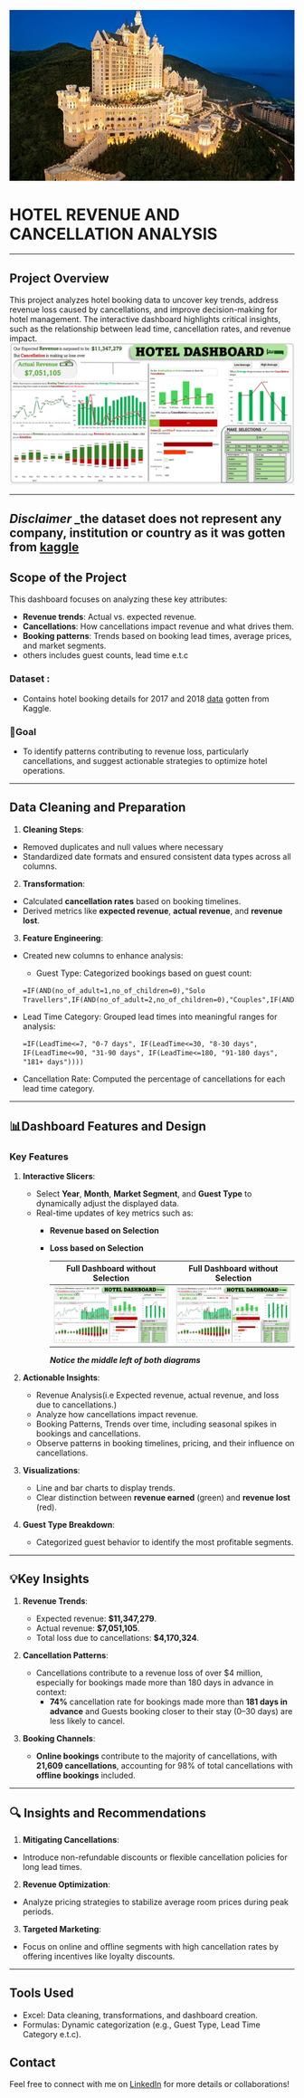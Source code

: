 ![](Hotel2_Image.jpg)

# **HOTEL REVENUE AND CANCELLATION ANALYSIS** 
---
## **Project Overview**
This project analyzes hotel booking data to uncover key trends, address revenue loss caused by cancellations, and improve decision-making for hotel management. The interactive dashboard highlights critical insights, such as the relationship between lead time, cancellation rates, and revenue impact.
![Dashboard Preview](Full_Dashboard_Without_Selection.JPG)

---
**_Disclaimer_** _the dataset does not represent any company, institution or country as it was gotten from [kaggle](https://www.kaggle.com/datasets/ahsan81/hotel-reservations-classification-dataset?resource=download) 
----
## **Scope of the Project**
This dashboard focuses on analyzing these key attributes:
- **Revenue trends**: Actual vs. expected revenue.
- **Cancellations**: How cancellations impact revenue and what drives them.
- **Booking patterns**: Trends based on booking lead times, average prices, and market segments.
- others includes guest counts, lead time e.t.c
  
 ### **Dataset** :
* Contains hotel booking details for 2017 and 2018 [data](Hotel_Reservations.csv) gotten from Kaggle.
 
 ### 🎯**Goal**
* To identify patterns contributing to revenue loss, particularly cancellations, and suggest actionable strategies to optimize hotel operations.
---
## Data Cleaning and Preparation
1. **Cleaning Steps**:
  * Removed duplicates and null values where necessary
  * Standardized date formats and ensured consistent data types across all columns.
2. **Transformation**:
  - Calculated **cancellation rates** based on booking timelines.
  - Derived metrics like **expected revenue**, **actual revenue**, and **revenue lost**.

3. **Feature Engineering**:
* Created new columns to enhance analysis:
   * Guest Type: Categorized bookings based on guest count:
    ``` 
  =IF(AND(no_of_adult=1,no_of_children=0),"Solo     Travellers",IF(AND(no_of_adult=2,no_of_children=0),"Couples",IF(AND(no_of_adult>=1,no_of_children>=1),"Families",IF(AND(no_of_adult>2,no_of_children>=0),"Group","Other"))))
    ```

 * Lead Time Category: Grouped lead times into meaningful ranges for analysis:
    ```
    =IF(LeadTime<=7, "0-7 days", IF(LeadTime<=30, "8-30 days", IF(LeadTime<=90, "31-90 days", IF(LeadTime<=180, "91-180 days", "181+ days"))))
    ```

  * Cancellation Rate: Computed the percentage of cancellations for each lead time category.
---
## 📊**Dashboard Features and Design**
### **Key Features**
1. **Interactive Slicers**:
   - Select **Year**, **Month**, **Market Segment**, and **Guest Type** to dynamically adjust the displayed data.
   - Real-time updates of key metrics such as:
     - **Revenue based on Selection**
     - **Loss based on Selection**
       
       Full Dashboard without Selection            |        Full Dashboard without Selection
       :-------------------------------------:     | :------------------------------------:
       ![](Full_Dashboard_Without_Selection.JPG)   |       ![](Full_Dashboard_With_Selection.JPG)
       _**Notice the middle left of both diagrams**_
       

2. **Actionable Insights**:
   - Revenue Analysis(i.e Expected revenue, actual revenue, and loss due to cancellations.)
   - Analyze how cancellations impact revenue.
   - Booking Patterns, Trends over time, including seasonal spikes in bookings and cancellations.
   - Observe patterns in booking timelines, pricing, and their influence on cancellations.

3. **Visualizations**:
   - Line and bar charts to display trends.
   - Clear distinction between **revenue earned** (green) and **revenue lost** (red).
     
4. **Guest Type Breakdown**:
    - Categorized guest behavior to identify the most profitable segments.
---

  ##  💡**Key Insights**
1. **Revenue Trends**:
   - Expected revenue: **$11,347,279**.
   - Actual revenue: **$7,051,105**.
   - Total loss due to cancellations: **$4,170,324**.

2. **Cancellation Patterns**:
   - Cancellations contribute to a revenue loss of over $4 million, especially for bookings made more than 180 days in advance in context:
     - **74%** cancellation rate for bookings made more than **181 days in advance** and Guests booking closer to their stay (0–30 days) are less likely to cancel.

3. **Booking Channels**:
   - **Online bookings** contribute to the majority of cancellations, with **21,609 cancellations**, accounting  for 98% of total cancellations with **offline bookings** included.
---
## 🔍 **Insights and Recommendations**
1. **Mitigating Cancellations**:
  * Introduce non-refundable discounts or flexible cancellation policies for long lead times.
2. **Revenue Optimization**:
  * Analyze pricing strategies to stabilize average room prices during peak periods.
3. **Targeted Marketing**:
  * Focus on online and offline segments with high cancellation rates by offering incentives like loyalty discounts.
---

## **Tools Used**
* Excel: Data cleaning, transformations, and dashboard creation.
* Formulas: Dynamic categorization (e.g., Guest Type, Lead Time Category e.t.c).

## **Contact**
Feel free to connect with me on [LinkedIn](https://www.linkedin.com/in/peter-junior-nwachineke-819291247/) for more details or collaborations!
